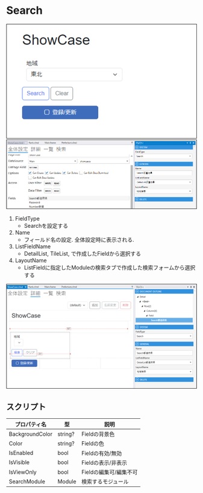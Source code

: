 # Search



<img src="../images/Search表示.png" alt="Search表示" title="Search表示" style="border: 1px solid;">

<img src="../images/Search設定.png" alt="Search設定" title="Search設定" style="border: 1px solid;" >

1. FieldType
    - Searchを設定する
2. Name
    - フィールド名の設定. 全体設定時に表示される.
3. ListFieldName
    - DetailList, TileList, で作成したFieldから選択する
4. LayoutName
    - ListFieldに指定したModuleの検索タブで作成した検索フォームから選択する

<img src="../images/Search詳細.png" alt="Search詳細" title="Search詳細" style="border: 1px solid;">



## スクリプト
| プロパティ名          | 型       | 説明             |
|-----------------|---------|----------------|
| BackgroundColor | string? | Fieldの背景色      | 
| Color           | string? | Fieldの色        |
| IsEnabled       | bool    | Fieldの有効/無効    |
| IsVisible       | bool    | Fieldの表示/非表示   |
| IsViewOnly      | bool    | Fieldの編集可/編集不可 |
| SearchModule    | Module  | 検索するモジュール      |
